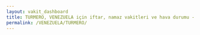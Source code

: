 ```yaml
---
layout: vakit_dashboard
title: TURMERO, VENEZUELA için iftar, namaz vakitleri ve hava durumu - ilçe/eyalet seç
permalink: /VENEZUELA/TURMERO/
---
```


<script type="text/javascript">
  var GLOBAL_COUNTRY = 'VENEZUELA';
  var GLOBAL_CITY = 'TURMERO';
  var GLOBAL_STATE = '';
  var lat = 72;
  var lon = 21;
</script>
